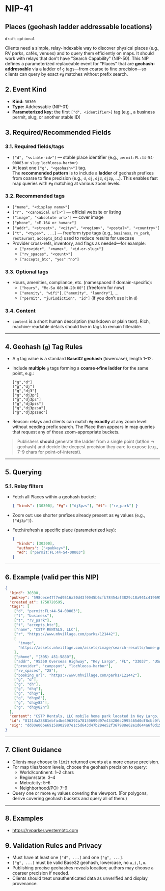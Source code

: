 # NIP-41

## Places (geohash ladder addressable locations)

`draft` `optional`

Clients need a simple, relay-indexable way to discover physical places (e.g., RV parks, cafés, venues) and to query them efficiently on maps. It should work with relays that don't have "Search Capability" (NIP-50). This NIP defines a parameterized replaceable event for “Places” that are **geohash-addressable** via a ladder of `g` tags—from coarse to fine precision—so clients can query by exact `#g` matches without prefix search.

## 2. Event Kind

- **Kind:** `30300`
- **Type:** Addressable (NIP-01)
- **Parameterized key:** the first `["d", <identifier>]` tag (e.g., a business permit, slug, or another stable ID)

## 3. Required/Recommended Fields

### 3.1. Required fields/tags

- `["d", "<stable-id>"]` — stable place identifier (e.g., `permit:FL:44-54-00003` or `slug:lochloosa-harbor`)
- At least one `["g", "<geohash>"]` tag.  
  The **recommended pattern** is to include a **ladder** of geohash prefixes from coarse to fine precision (e.g., `d`, `dj`, `dj3`, `dj3p`, …). This enables fast map queries with `#g` matching at various zoom levels.

### 3.2. Recommended tags

- `["name", "<display name>"]`
- `["r", "<canonical url>"]` — official website or listing
- `["image", "<absolute url>"]` — cover image
- `["phone", "<E.164 or human>"]`
- `["addr", "<street>", "<city>", "<region>", "<postal>", "<country>"]`
- `["t", "<type>", ...]` — freeform type tags (e.g., `business`, `rv_park`, `restaurant`, `accepts_btc`) used to reduce results for usecase
- Provider cross-refs, inventory, and flags as needed—for example:
  - `["provider", "<name>", "<id-or-slug>"]`
  - `["rv_spaces", "<count>"]`
  - `["accepts_btc", "yes"|"no"]`

### 3.3. Optional tags

- Hours, amenities, compliance, etc. (namespaced if domain-specific):
  - `["hours", "Mo-Su 08:00-20:00"]` (freeform for now)
  - `["amenity", "wifi"]`, `["amenity", "laundry"]`, …
  - `["permit", "jurisdiction", "id"]` (if you don’t use it in `d`)

### 3.4. Content

- `content` is a short human description (markdown or plain text). Rich, machine-readable details should live in tags to remain filterable.

---

## 4. Geohash (`g`) Tag Rules

- A `g` tag value is a standard **Base32 geohash** (lowercase), length 1–12.
- Include **multiple** `g` tags forming a **coarse→fine ladder** for the same point, e.g.:

  ```
  ["g","d"]
  ["g","dj"]
  ["g","dj3"]
  ["g","dj3p"]
  ["g","dj3pz"]
  ["g","dj3pzs"]
  ["g","dj3pzsu"]
  ["g","dj3pzsuc"]
  ```

- Reason: relays and clients can match `#g` **exactly** at any zoom level without needing prefix search. The Place then appears in map queries that request any of those zoom-appropriate buckets.

> Publishers **should** generate the ladder from a single point (lat/lon → geohash) and decide the deepest precision they care to expose (e.g., 7–9 chars for point-of-interest).

---

## 5. Querying

### 5.1. Relay filters

- Fetch all Places within a geohash bucket:

  ```json
  { "kinds": [30300], "#g": ["dj3pzs"], "#t": ["rv_park"] }
  ```

- Zoom out: use shorter prefixes already present as `#g` values (e.g., `["dj3p"]`).

- Fetch/refresh a specific place (parameterized key):

  ```json
  {
    "kinds": [30300],
    "authors": ["<pubkey>"],
    "#d": ["permit:FL:44-54-00003"]
  }
  ```

---

## 6. Example (valid per this NIP)

```json
{
  "kind": 30300,
  "pubkey": "598cece47f7ed9516a30d43f0045b6cfb78454af3829c18a941c4196959345ee",
  "created_at": 1758720595,
  "tags": [
    ["d", "permit:FL:44-54-00003"],
    ["t", "business"],
    ["t", "rv_park"],
    ["t", "accepts_btc"],
    ["name", "CSTP RENTALS, LLC"],
    ["r", "https://www.mhvillage.com/parks/121442"],
    [
      "image",
      "https://assets.mhvillage.com/assets/image/search-results/home-gray-600.jpg"
    ],
    ["phone", "(305) 451-5880"],
    ["addr", "95350 Overseas Highway", "Key Largo", "FL", "33037", "USA"],
    ["provider", "campspot", "lochloosa-harbor"],
    ["rv_spaces", "28"],
    ["booking_url", "https://www.mhvillage.com/parks/121442"],
    ["g", "d"],
    ["g", "dh"],
    ["g", "dhq"],
    ["g", "dhqy"],
    ["g", "dhqy8"],
    ["g", "dhqy82"],
    ["g", "dhqy82n"]
  ],
  "content": "CSTP Rentals, LLC mobile home park located in Key Largo, FL. All-Ages community mobile homes for sale. View lots, community details, photos, and more.",
  "id": "8121da23881ebfa4be496392a78130699d97e434206c2995465d0df8cbc9fa40",
  "sig": "dd00e06be69158902987e1c5d643d47b284e52f367988e62e1d644a6f0d15fb5b0c5e86ccd954c4117a10df435b15825568fd07d533b447c2062450d0b2f0f0f"
}
```

---

## 7. Client Guidance

- Clients may choose to `limit` returned events at a more coarse precision.
- For map tiles/zoom levels, choose the geohash precision to query:
  - World/continent: 1–2 chars
  - Region/state: 3–4
  - Metro/city: 5–6
  - Neighborhood/POI: 7–9
- Query one or more `#g` values covering the viewport. (For polygons, derive covering geohash buckets and query all of them.)

---

## 8. Examples

- https://rvparker.westernbtc.com

## 9. Validation Rules and Privacy

- Must have at least one `["d", ...]` and one `["g", ...]`.
- `["g", ...]` must be valid Base32 geohash, lowercase, no `a,i,l,o`.
- Publishing precise geohashes reveals location; authors may choose a coarser precision if needed.
- Clients should treat unauthenticated data as unverified and display provenance.
